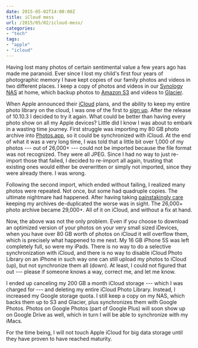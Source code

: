 ```yaml
---
date: 2015-05-02T14:00:00Z
title: iCloud mess
url: /2015/05/02/icloud-mess/
categories:
- "tech"
tags:
- "apple"
- "icloud"
---
```


Having lost many photos of certain sentimental value a few years ago has made me paranoid. Ever since I lost my child's first four years of photographic memory I have kept copies of our family photos and videos in two different places. I keep a copy of photos and videos in our [Synology NAS](http://www.amazon.com/Synology-DiskStation-Diskless-Attached-DS411J/dp/B0049MPQGS "DS411j") at home, which backup photos to [Amazon S3](http://aws.amazon.com/s3/ "Amazon S3") and videos to [Glacier](http://aws.amazon.com/glacier/ "Amazon Glacier").

When Apple announced their [iCloud](https://www.apple.com/icloud/ "Apple iCloud") plans, and the ability to keep my entire photo library on the cloud, I was one of the first to [sign up][1]. After the release of 10.10.3 I decided to try it again. What could be better than having every photo show on all my Apple devices? Little did I know I was about to embark in a wasting time journey. First struggle was importing my 80 GB photo archive into [Photos.app](https://www.apple.com/osx/photos/ "Photos app"), so it could be synchronized with iCloud. At the end of what it was a very long time, I was told that a little bit over 1,000 of my photos --- out of 26,000+ --- could not be imported because the file format was not recognized. They were all JPEG. Since I had no way to just re-import those that failed, I decided to re-import all again, trusting that existing ones would either be overwritten or simply not imported, since they were already there. I was wrong.

Following the second import, which ended without failing, I realized many photos were repeated. Not once, but some had quadruple copies. The ultimate nightmare had happened. After having taking [painstakingly care](http://www.araxis.com/find-duplicate-files/ "Araxis Find Duplicated Files") keeping my archives de-duplicated the worse was in sight. The 26,000+ photo archive became 29,000+. All of it on iCloud, and without a fix at hand.

Now, the above was not the only problem. Even if you choose to download an optimized version of your photos on your very small sized iDevices, when you have over 80 GB worth of photos on iCloud it will overflow them, which is precisely what happened to me next. My 16 GB iPhone 5S was left completely full, so were my iPads. There is no way to do a selective synchronization with iCloud, and there is no way to disable iCloud Photo Library on an iPhone in such way one can still upload my photos to iCloud (up), but not synchronize them all (down). At least, I could not figured that out --- please if someone knows a way, correct me, and let me know.

I ended up canceling my 200 GB a month iCloud storage --- which I was charged for --- and deleting my entire iCloud Photo Library. Instead, I increased my Google storage quota. I still keep a copy on my NAS, which backs them up to S3 and Glacier, plus synchronizes them with Google Photos. Photos on Google Photos (part of Google Plus) will soon show up on Google Drive as well, which in turn I will be able to synchronize with my iMacs.

For the time being, I will not touch Apple iCloud for big data storage until they have proven to have reached maturity.

[1]: /2014/11/13/icloud-drive-on-standby/
